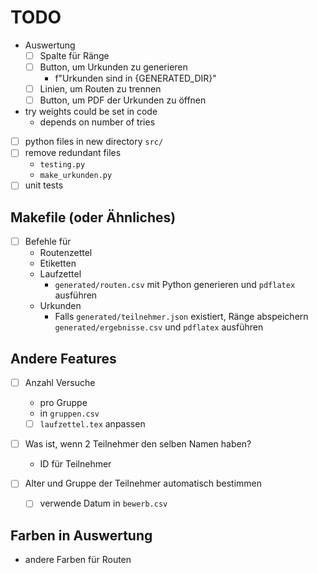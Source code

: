 # TODO

* Auswertung
  * [ ] Spalte für Ränge
  * [ ] Button, um Urkunden zu generieren
    * f"Urkunden sind in {GENERATED_DIR}"
  * [ ] Linien, um Routen zu trennen
  * [ ] Button, um PDF der Urkunden zu öffnen

* try weights could be set in code
  * depends on number of tries

* [ ] python files in new directory `src/`
* [ ] remove redundant files
  * `testing.py`
  * `make_urkunden.py`
* [ ] unit tests

## Makefile (oder Ähnliches)

* [ ] Befehle für
  * Routenzettel
  * Etiketten
  * Laufzettel
    * `generated/routen.csv` mit Python generieren und `pdflatex` ausführen 
  * Urkunden
    * Falls `generated/teilnehmer.json` existiert, Ränge abspeichern `generated/ergebnisse.csv` und `pdflatex` ausführen

## Andere Features

* [ ] Anzahl Versuche
  * pro Gruppe
  * in `gruppen.csv`
  * [ ] `laufzettel.tex` anpassen

* [ ] Was ist, wenn 2 Teilnehmer den selben Namen haben?
  * ID für Teilnehmer

* [ ] Alter und Gruppe der Teilnehmer automatisch bestimmen
  * [ ] verwende Datum in `bewerb.csv`

## Farben in Auswertung

* andere Farben für Routen
